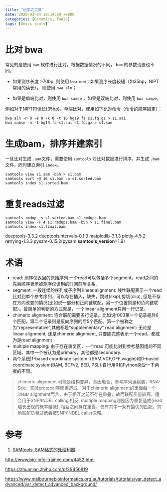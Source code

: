 ```yaml
---
title: "组学之工具"
date: 2020-03-04 10:14:00 +0800
categories: [Genomics, Tools]
tags: [Omics tools]
---
```


# 比对 bwa
常见的是使用 `bam` 软件进行比对。根据数据情况的不同， `bam` 的参数设置也不同。

* 如果测序长度 >70bp, 则使用 `bwa mem`；如果测序长度较短（如35bp，NIPT常用的读长）， 则使用 `bwa aln`；

* 如果是单端比对，则使用 `bwa samse`； 如果是双端比对，则使用 `bwa sampe`。

例如对于NIPT短读长(35bp)，单端比对，使用如下比对命令（命令的顺序固定）：
```shell 
bwa aln -n 0 -e 0 -k 0 -t 16 hg19.fa s1.fq.gz > s1.sai
bwa samse -n -1 hg19.fa s1.sai s1.fq.gz > s1.sam
```

# 生成bam，排序并建索引
一旦比对生成 `.sam`文件，需要使用 `samtools` 对比对数据进行排序，并生成 `.bam` 文件，同时建立索引 `index`。
```shell
samtools view s1.sam -bSh > s1.bam
samtools sort -@ 16 s1.bam -o s1.sorted.bam
samtools index s1.sorted.bam
```

# 重复reads过滤
```shell
samtools rmdup -s s1.sorted.bam s1.rmdups.bam
samtools view -F 4 s1.rmdups.bam -bSh > s1.final.bam
samtools index s1.final.bam
```

deeptools-3.3.2 deeptoolsintervals-0.1.9 matplotlib-3.1.3 plotly-4.5.2 retrying-1.3.3
pysam-0.15.2(pysam.__samtools_version__=1.9)

# 术语
* read: 测序仪返回的原始序列.一个read可以包括多个segment。read之间的先后顺序表示被测序仪读到的时间前后关系.
* segment: 一段连续的序列或子序列
linear alignment: 线性联配表示一个read比对到单个参考序列，可以存在插入，缺失，跳过(skip),剪切(clip), 但是不存在方向改变的情况(比如说一部分和正向链联配，另一个位置则是和负向链联配）。最简单的判断的方式就是，一个linear alignment只用一行记录。
* chimeric alignment: 嵌合联配需要多行记录。比如说r003第一个记录是后6个匹配，第二个记录则是反向序列的后5个匹配。第一个被称之为"representative",其他都是"supplementary"
read alignment: 无论是linear alignment, 还是chimeric alignment, 只要能完整表示一个read，都成为是read alignment
* multiple mapping: 由于存在重复区，一个read 可能比对到参考基因组的不同区域。其中一个被认为是primary，其他都是secondary.
* 两个系统|1-based coordinate system（SAM,VCF,GFF,wiggle)和0-based coordinate system(BAM, BCFv2, BED, PSL).自行用R和Python感受一下两者的不同。
> chimeric alignment 可能是结构变异，基因融合，参考序列误组装，RNA-Seq，实验protocol等因素造成。对于chimeric alignment的里面每一个linear alignment而言，由于相互之前不存在重叠，故而联配质量较高，适合用于SNP/INDEL calling.相反, multiple mapping则是因为重复造成(read越长出现的概率越低), 相互之间存在重叠，仅有其中一条有最优的匹配，其他联配质量过低会被SNP/INDEL caller忽略。


# 参考

1. [SAMtools: SAM格式的处理利器](https://www.jianshu.com/p/8d01019f33f2)

http://www.bio-info-trainee.com/4452.html


https://zhuanlan.zhihu.com/p/29456819

https://www.melbournebioinformatics.org.au/tutorials/tutorials/var_detect_advanced/var_detect_advanced_background/